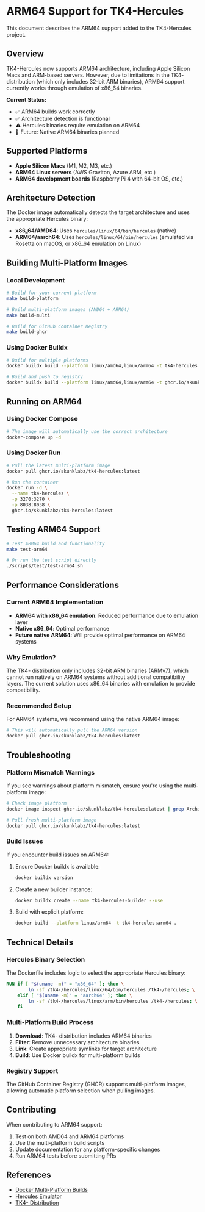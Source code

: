 # ARM64 Support for TK4-Hercules

This document describes the ARM64 support added to the TK4-Hercules project.

## Overview

TK4-Hercules now supports ARM64 architecture, including Apple Silicon Macs and ARM-based servers. However, due to limitations in the TK4- distribution (which only includes 32-bit ARM binaries), ARM64 support currently works through emulation of x86_64 binaries.

**Current Status:**
- ✅ ARM64 builds work correctly
- ✅ Architecture detection is functional
- ⚠️ Hercules binaries require emulation on ARM64
- 🔄 Future: Native ARM64 binaries planned

## Supported Platforms

- **Apple Silicon Macs** (M1, M2, M3, etc.)
- **ARM64 Linux servers** (AWS Graviton, Azure ARM, etc.)
- **ARM64 development boards** (Raspberry Pi 4 with 64-bit OS, etc.)

## Architecture Detection

The Docker image automatically detects the target architecture and uses the appropriate Hercules binary:

- **x86_64/AMD64**: Uses `hercules/linux/64/bin/hercules` (native)
- **ARM64/aarch64**: Uses `hercules/linux/64/bin/hercules` (emulated via Rosetta on macOS, or x86_64 emulation on Linux)

## Building Multi-Platform Images

### Local Development

```bash
# Build for your current platform
make build-platform

# Build multi-platform images (AMD64 + ARM64)
make build-multi

# Build for GitHub Container Registry
make build-ghcr
```

### Using Docker Buildx

```bash
# Build for multiple platforms
docker buildx build --platform linux/amd64,linux/arm64 -t tk4-hercules:latest .

# Build and push to registry
docker buildx build --platform linux/amd64,linux/arm64 -t ghcr.io/skunklabz/tk4-hercules:latest --push .
```

## Running on ARM64

### Using Docker Compose

```bash
# The image will automatically use the correct architecture
docker-compose up -d
```

### Using Docker Run

```bash
# Pull the latest multi-platform image
docker pull ghcr.io/skunklabz/tk4-hercules:latest

# Run the container
docker run -d \
  --name tk4-hercules \
  -p 3270:3270 \
  -p 8038:8038 \
  ghcr.io/skunklabz/tk4-hercules:latest
```

## Testing ARM64 Support

```bash
# Test ARM64 build and functionality
make test-arm64

# Or run the test script directly
./scripts/test/test-arm64.sh
```

## Performance Considerations

### Current ARM64 Implementation

- **ARM64 with x86_64 emulation**: Reduced performance due to emulation layer
- **Native x86_64**: Optimal performance
- **Future native ARM64**: Will provide optimal performance on ARM64 systems

### Why Emulation?

The TK4- distribution only includes 32-bit ARM binaries (ARMv7), which cannot run natively on ARM64 systems without additional compatibility layers. The current solution uses x86_64 binaries with emulation to provide compatibility.

### Recommended Setup

For ARM64 systems, we recommend using the native ARM64 image:

```bash
# This will automatically pull the ARM64 version
docker pull ghcr.io/skunklabz/tk4-hercules:latest
```

## Troubleshooting

### Platform Mismatch Warnings

If you see warnings about platform mismatch, ensure you're using the multi-platform image:

```bash
# Check image platform
docker image inspect ghcr.io/skunklabz/tk4-hercules:latest | grep Architecture

# Pull fresh multi-platform image
docker pull ghcr.io/skunklabz/tk4-hercules:latest
```

### Build Issues

If you encounter build issues on ARM64:

1. Ensure Docker buildx is available:
   ```bash
   docker buildx version
   ```

2. Create a new builder instance:
   ```bash
   docker buildx create --name tk4-hercules-builder --use
   ```

3. Build with explicit platform:
   ```bash
   docker build --platform linux/arm64 -t tk4-hercules:arm64 .
   ```

## Technical Details

### Hercules Binary Selection

The Dockerfile includes logic to select the appropriate Hercules binary:

```dockerfile
RUN if [ "$(uname -m)" = "x86_64" ]; then \
        ln -sf /tk4-/hercules/linux/64/bin/hercules /tk4-/hercules; \
    elif [ "$(uname -m)" = "aarch64" ]; then \
        ln -sf /tk4-/hercules/linux/arm/bin/hercules /tk4-/hercules; \
    fi
```

### Multi-Platform Build Process

1. **Download**: TK4- distribution includes ARM64 binaries
2. **Filter**: Remove unnecessary architecture binaries
3. **Link**: Create appropriate symlinks for target architecture
4. **Build**: Use Docker buildx for multi-platform builds

### Registry Support

The GitHub Container Registry (GHCR) supports multi-platform images, allowing automatic platform selection when pulling images.

## Contributing

When contributing to ARM64 support:

1. Test on both AMD64 and ARM64 platforms
2. Use the multi-platform build scripts
3. Update documentation for any platform-specific changes
4. Run ARM64 tests before submitting PRs

## References

- [Docker Multi-Platform Builds](https://docs.docker.com/build/building/multi-platform/)
- [Hercules Emulator](http://www.hercules-390.org/)
- [TK4- Distribution](https://wotho.pebble-beach.ch/tk4-/) 